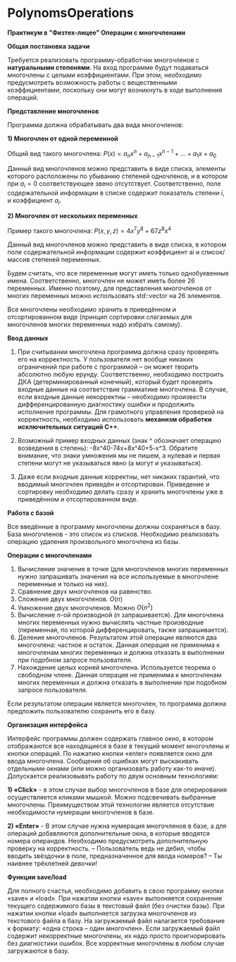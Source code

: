 # PolynomsOperations
__Практикум в "Физтех-лицее" Операции с многочленами__



__Общая постановка задачи__

Требуется реализовать программу-обработчик многочленов с __натуральными степенями__. На вход программе будут подаваться многочлены с целыми коэффициентами. При этом, необходимо предусмотреть возможность работы с вещественными коэффициентами, поскольку они могут возникнуть в ходе выполнения операций.



__Представление многочленов__

Программа должна обрабатывать два вида многочленов:

__1) Многочлен от одной переменной__

Общий вид такого многочлена: $P(x) = a_nx^n + a_{n-1}x^{n-1} +…+ a_1x + a_0$

Данный вид многочленов можно представить в виде списка, элементы которого расположены по убыванию степеней одночленов, и в котором при $a_i=0$ соответствующее звено отсутствует. Соответственно, поле содержательной информации в списке содержит показатель степени $i$, и коэффициент $a_i$.

__2) Многочлен от нескольких переменных__

Пример такого многочлена: $P(x, y, z) = 4x^7y^8 + 67z^8x^4$

Данный вид многочленов можно представить в виде списка, в котором поле содержательной информации содержит коэффициент ai и список/массив степеней переменных.

Будем считать, что все переменные могут иметь только однобуквенные имена. Соответственно, многочлен не может иметь более 26 переменных. Именно поэтому, для представления многочленов от многих переменных можно использовать std::vector на 26 элементов. 

Все многочлены необходимо хранить в приведённом и отсортированном виде (принцип сортировки слагаемых для многочленов многих переменных надо избрать самому).



__Ввод данных__

1) При считывании многочлена программа должна сразу проверять его на корректность. У пользователя нет вообще никаких ограничений при работе с программой – он может творить абсолютно любую ерунду. Соответственно, необходимо построить ДКА (детерминированный конечный), который будет проверять входные данные на соответствие грамматике многочлена. В случае, если входные данные некорректны – необходимо произвести дифференцированную диагностику ошибки и продолжить исполнение программы.  Для грамотного управления проверкой на корректность, необходимо использовать __механизм обработки исключительных ситуаций С++__.

2) Возможный пример входных данных (знак ^ обозначает операцию возведения в степень):
   -8x^40-74x+8x^40+5-x^3.
   Обратите внимание, что знаки умножения мы не пишем, а нулевая и первая степени могут не указываться явно (а могут и указываться).

3) Даже если входные данные корректны, нет никаких гарантий, что вводимый многочлен приведён и отсортирован. Приведение и сортировку необходимо делать сразу и хранить многочлены уже в приведённом и отсортированном виде.

__Работа с базой__

Все введённые в программу многочлены должны сохраняться в базу. 
База многочленов  - это список из списков. Необходимо реализовать операцию удаления произвольного многочлена из базы.


__Операции с многочленами__

1) Вычисление значение в точке (для многочленов многих переменных нужно запрашивать значения на все используемые в многочлене переменные и только на них).
2) Сравнение двух многочленов на равенство.
3) Сложение двух многочленов.  $O(n)$
4) Умножение двух многочленов. Можно $O(n^2)$
5) Вычисление $n$-ой производной ($n$ запрашивается). Для многочлена многих переменных нужно вычислять частные производные (переменная, по которой дифференцировать, также запрашивается).
6) Деление многочленов. Результатом этой операции являются два многочлена: частное и остаток. Данная операция не применима к многочленам многих переменных и должна отказать в выполнении при подобном запросе пользователя. 
7) Нахождение целых корней многочлена. Используется теорема о свободном члене. Данная операция не применима к многочленам многих переменных и должна отказать в выполнении при подобном запросе пользователя.  

Если результатом операции является многочлен, то программа должна предложить пользователю сохранить его в базу.


__Организация интерфейса__

Интерфейс программы должен содержать главное окно, в котором отображаются все находящиеся в базе в текущий момент многочлены и кнопки операций. По нажатию кнопки «enter» появляется окно для ввода многочлена. Сообщения об ошибках могут выскакивать отдельными окнами (или можно организовать работу как-то иначе). 
Допускается реализовывать работу по двум основным технологиям:

__1) «Click»__  - в этом случае выбор многочленов в базе для оперирования осуществляется кликами мышкой. Можно подсвечивать выбранные многочлены. Преимуществом этой технологии является отсутствие необходимости нумерации многочленов в базе.

__2) «Enter»__ - В этом случае нужна нумерация многочленов в базе, а для операций добавляются дополнительные окна, в которые вводятся номера операндов. Необходимо предусмотреть дополнительную проверку на корректность. 
– Пользователь ведь не дебил, чтобы вводить звёздочки в поле, предназначенное для ввода номеров? 
– Ты наивнее трёхлетней девочки! 

__Функции save/load__

Для полного счастья, необходимо добавить в свою программу кнопки «save» и «load». При нажатии кнопки «save» выполняется сохранение текущего содержимого базы в текстовый файл (без очистки базы). При нажатии кнопки «load» выполняется загрузка многочленов из текстового файла в базу. На загружаемый файл налагается требование к формату: «одна строка – один многочлен». Если загружаемый файл содержит некорректные многочлены, их надо просто проигнорировать без диагностики ошибок. Все корректные многочлены в любом случае загружаются в базу.

